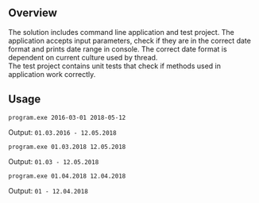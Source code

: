 ## Overview

The solution includes command line application and test project.
The application accepts input parameters, check if they are in the correct date format and prints date range in console. The correct date format is dependent on current culture used by thread.  
The test project contains unit tests that check if methods used in application work correctly. 

## Usage

```
program.exe 2016-03-01 2018-05-12
```

Output: `01.03.2016 - 12.05.2018`

```
program.exe 01.03.2018 12.05.2018
```

Output: `01.03 - 12.05.2018`

```
program.exe 01.04.2018 12.04.2018
```

Output: `01 - 12.04.2018`
